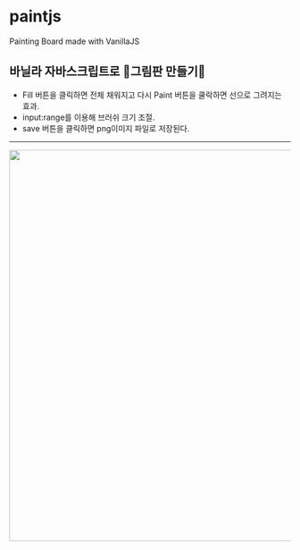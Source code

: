 # paintjs
Painting Board made with VanillaJS

바닐라 자바스크립트로 🎨그림판 만들기🎨
---  
+  Fill 버튼을 클릭하면 전체 채워지고 다시 Paint 버튼을 쿨락하면 선으로 그려지는 효과.
+  input:range를 이용해 브러쉬 크기 조절.
+  save 버튼을 클릭하면 png이미지 파일로 저장된다.
---  
<img src="https://user-images.githubusercontent.com/68538657/101015687-1c92e200-35ab-11eb-886a-211f6464278b.gif" width="700">

